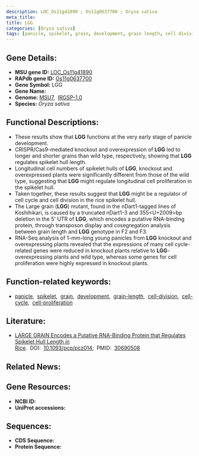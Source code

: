 ```yaml
---
description: LOC_Os11g41890 ; Os11g0637700 ; Oryza sativa
meta_title:
title: LGG
categories: [Oryza sativa]
tags: [panicle, spikelet, grain, development, grain length, cell division, cell cycle, cell proliferation]
---
```


## Gene Details:
- **MSU gene ID:** [LOC_Os11g41890](http://rice.uga.edu/cgi-bin/ORF_infopage.cgi?orf=LOC_Os11g41890)  
- **RAPdb gene ID:** [Os11g0637700](https://rapdb.dna.affrc.go.jp/locus/?name=Os11g0637700)  
- **Gene Symbol:** LGG
- **Gene Name:**
- **Genome:**  [MSU7](http://rice.uga.edu/),&nbsp;&nbsp;[IRGSP-1.0](https://rapdb.dna.affrc.go.jp/download/irgsp1.html)
- **Species:** *Oryza sativa*

## Functional Descriptions:
   - These results show that **LGG** functions at the very early stage of panicle development.
   - CRISPR/Cas9-mediated knockout and overexpression of **LGG** led to longer and shorter grains than wild type, respectively, showing that **LGG** regulates spikelet hull length.
   - Longitudinal cell numbers of spikelet hulls of **LGG**, knockout and overexpressed plants were significantly different from those of the wild type, suggesting that **LGG** might regulate longitudinal cell proliferation in the spikelet hull.
   - Taken together, these results suggest that **LGG** might be a regulator of cell cycle and cell division in the rice spikelet hull.
   - The Large grain (**LGG**) mutant, found in the nDart1-tagged lines of Koshihikari, is caused by a truncated nDart1-3 and 355<U+2009>bp deletion in the 5' UTR of **LGG**, which encodes a putative RNA-binding protein, through transposon display and cosegregation analysis between grain length and **LGG** genotype in F2 and F3.
   - RNA-Seq analysis of 1-mm-long young panicles from **LGG** knockout and overexpressing plants revealed that the expressions of many cell cycle-related genes were reduced in knockout plants relative to **LGG**-overexpressing plants and wild type, whereas some genes for cell proliferation were highly expressed in knockout plants.

## Function-related keywords:
   - [panicle](/tags/panicle/),&nbsp;&nbsp;[spikelet](/tags/spikelet/),&nbsp;&nbsp;[grain](/tags/grain/),&nbsp;&nbsp;[development](/tags/development/),&nbsp;&nbsp;[grain-length](/tags/grain-length/),&nbsp;&nbsp;[cell-division](/tags/cell-division/),&nbsp;&nbsp;[cell-cycle](/tags/cell-cycle/),&nbsp;&nbsp;[cell-proliferation](/tags/cell-proliferation/)

## Literature:
   - [LARGE GRAIN Encodes a Putative RNA-Binding Protein that Regulates Spikelet Hull Length in Rice](https://www.doi.org/10.1093/pcp/pcz014).&nbsp;&nbsp;DOI:&nbsp;&nbsp;[10.1093/pcp/pcz014](https://www.doi.org/10.1093/pcp/pcz014);&nbsp;&nbsp;PMID:&nbsp;&nbsp;[30690508](https://pubmed.ncbi.nlm.nih.gov/30690508/)

## Related News:

## Gene Resources:
- **NCBI ID:**  []()
- **UniProt accessions:** [](https://www.uniprot.org/uniprotkb//entry)

## Sequences:
- **CDS Sequence:**
- **Protein Sequence:**
